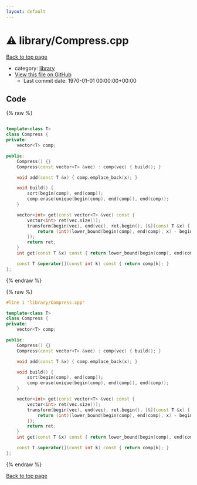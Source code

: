```yaml
---
layout: default
---
```


<!-- mathjax config similar to math.stackexchange -->
<script type="text/javascript" async
  src="https://cdnjs.cloudflare.com/ajax/libs/mathjax/2.7.5/MathJax.js?config=TeX-MML-AM_CHTML">
</script>
<script type="text/x-mathjax-config">
  MathJax.Hub.Config({
    TeX: { equationNumbers: { autoNumber: "AMS" }},
    tex2jax: {
      inlineMath: [ ['$','$'] ],
      processEscapes: true
    },
    "HTML-CSS": { matchFontHeight: false },
    displayAlign: "left",
    displayIndent: "2em"
  });
</script>

<script type="text/javascript" src="https://cdnjs.cloudflare.com/ajax/libs/jquery/3.4.1/jquery.min.js"></script>
<script src="https://cdn.jsdelivr.net/npm/jquery-balloon-js@1.1.2/jquery.balloon.min.js" integrity="sha256-ZEYs9VrgAeNuPvs15E39OsyOJaIkXEEt10fzxJ20+2I=" crossorigin="anonymous"></script>
<script type="text/javascript" src="../../assets/js/copy-button.js"></script>
<link rel="stylesheet" href="../../assets/css/copy-button.css" />


# :warning: library/Compress.cpp

<a href="../../index.html">Back to top page</a>

* category: <a href="../../index.html#d521f765a49c72507257a2620612ee96">library</a>
* <a href="{{ site.github.repository_url }}/blob/master/library/Compress.cpp">View this file on GitHub</a>
    - Last commit date: 1970-01-01 00:00:00+00:00




## Code

<a id="unbundled"></a>
{% raw %}
```cpp

template<class T>
class Compress {
private:
	vector<T> comp;

public:
	Compress() {}
	Compress(const vector<T> &vec) : comp(vec) { build(); }

	void add(const T &x) { comp.emplace_back(x); }

	void build() {
		sort(begin(comp), end(comp));
		comp.erase(unique(begin(comp), end(comp)), end(comp));
	}

	vector<int> get(const vector<T> &vec) const {
		vector<int> ret(vec.size());
		transform(begin(vec), end(vec), ret.begin(), [&](const T &x) {
			return (int)(lower_bound(begin(comp), end(comp), x) - begin(comp));
		});
		return ret;
	}
	int get(const T &x) const { return lower_bound(begin(comp), end(comp), x) - begin(comp); }

	const T &operator[](const int k) const { return comp[k]; }
};

```
{% endraw %}

<a id="bundled"></a>
{% raw %}
```cpp
#line 1 "library/Compress.cpp"

template<class T>
class Compress {
private:
	vector<T> comp;

public:
	Compress() {}
	Compress(const vector<T> &vec) : comp(vec) { build(); }

	void add(const T &x) { comp.emplace_back(x); }

	void build() {
		sort(begin(comp), end(comp));
		comp.erase(unique(begin(comp), end(comp)), end(comp));
	}

	vector<int> get(const vector<T> &vec) const {
		vector<int> ret(vec.size());
		transform(begin(vec), end(vec), ret.begin(), [&](const T &x) {
			return (int)(lower_bound(begin(comp), end(comp), x) - begin(comp));
		});
		return ret;
	}
	int get(const T &x) const { return lower_bound(begin(comp), end(comp), x) - begin(comp); }

	const T &operator[](const int k) const { return comp[k]; }
};

```
{% endraw %}

<a href="../../index.html">Back to top page</a>

